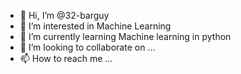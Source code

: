 - 👋 Hi, I’m @32-barguy
- 👀 I’m interested in Machine Learning
- 🌱 I’m currently learning Machine learning in python
- 💞️ I’m looking to collaborate on ...
- 📫 How to reach me ...

<!---
32-barguy/32-barguy is a ✨ special ✨ repository because its `README.md` (this file) appears on your GitHub profile.
You can click the Preview link to take a look at your changes.
--->
